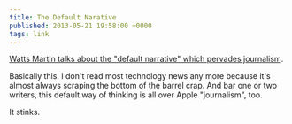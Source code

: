 ```yaml
---
title: The Default Narative
published: 2013-05-21 19:58:00 +0000
tags: link
---
```


[Watts Martin talks about the "default narrative" which pervades journalism][post].

Basically this. I don't read most technology news any more because it's almost 
always scraping the bottom of the barrel crap. And bar one or two writers, this 
default way of thinking is all over Apple "journalism", too. 

It stinks. 

[post]: http://tracks.ranea.org/post/47791661856/the-default-narrative

